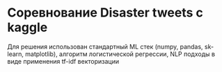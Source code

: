 # Соревнование Disaster tweets с kaggle
Для решения использован стандартный ML стек (numpy, pandas, sk-learn, matplotlib), алгоритм логистической регрессии, NLP подходы в виде применения tf-idf векторизации
